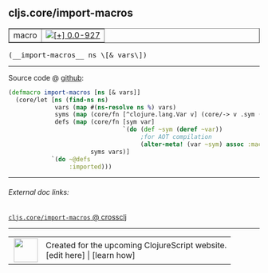 ## cljs.core/import-macros



 <table border="1">
<tr>
<td>macro</td>
<td><a href="https://github.com/cljsinfo/cljs-api-docs/tree/0.0-927"><img valign="middle" alt="[+] 0.0-927" title="Added in 0.0-927" src="https://img.shields.io/badge/+-0.0--927-lightgrey.svg"></a> </td>
</tr>
</table>


 <samp>
(__import-macros__ ns \[& vars\])<br>
</samp>

---







Source code @ [github](https://github.com/clojure/clojurescript/blob/r2816/src/clj/cljs/core.clj#L47-L57):

```clj
(defmacro import-macros [ns [& vars]]
  (core/let [ns (find-ns ns)
             vars (map #(ns-resolve ns %) vars)
             syms (map (core/fn [^clojure.lang.Var v] (core/-> v .sym (with-meta {:macro true}))) vars)
             defs (map (core/fn [sym var]
                                `(do (def ~sym (deref ~var))
                                     ;for AOT compilation
                                     (alter-meta! (var ~sym) assoc :macro true)))
                       syms vars)]
            `(do ~@defs
                 :imported)))
```

<!--
Repo - tag - source tree - lines:

 <pre>
clojurescript @ r2816
└── src
    └── clj
        └── cljs
            └── <ins>[core.clj:47-57](https://github.com/clojure/clojurescript/blob/r2816/src/clj/cljs/core.clj#L47-L57)</ins>
</pre>

-->

---



###### External doc links:

[`cljs.core/import-macros` @ crossclj](http://crossclj.info/fun/cljs.core/import-macros.html)<br>

---

 <table>
<tr><td>
<img valign="middle" align="right" width="48px" src="http://i.imgur.com/Hi20huC.png">
</td><td>
Created for the upcoming ClojureScript website.<br>
[edit here] | [learn how]
</td></tr></table>

[edit here]:https://github.com/cljsinfo/cljs-api-docs/blob/master/cljsdoc/cljs.core/import-macros.cljsdoc
[learn how]:https://github.com/cljsinfo/cljs-api-docs/wiki/cljsdoc-files

<!--

This information was too distracting to show to readers, but I'll leave it
commented here since it is helpful to:

- pretty-print the data used to generate this document
- and show how to retrieve that data



The API data for this symbol:

```clj
{:ns "cljs.core",
 :name "import-macros",
 :type "macro",
 :signature ["[ns [& vars]]"],
 :source {:code "(defmacro import-macros [ns [& vars]]\n  (core/let [ns (find-ns ns)\n             vars (map #(ns-resolve ns %) vars)\n             syms (map (core/fn [^clojure.lang.Var v] (core/-> v .sym (with-meta {:macro true}))) vars)\n             defs (map (core/fn [sym var]\n                                `(do (def ~sym (deref ~var))\n                                     ;for AOT compilation\n                                     (alter-meta! (var ~sym) assoc :macro true)))\n                       syms vars)]\n            `(do ~@defs\n                 :imported)))",
          :title "Source code",
          :repo "clojurescript",
          :tag "r2816",
          :filename "src/clj/cljs/core.clj",
          :lines [47 57]},
 :full-name "cljs.core/import-macros",
 :full-name-encode "cljs.core/import-macros",
 :history [["+" "0.0-927"]]}

```

Retrieve the API data for this symbol:

```clj
;; from Clojure REPL
(require '[clojure.edn :as edn])
(-> (slurp "https://raw.githubusercontent.com/cljsinfo/cljs-api-docs/catalog/cljs-api.edn")
    (edn/read-string)
    (get-in [:symbols "cljs.core/import-macros"]))
```

-->
